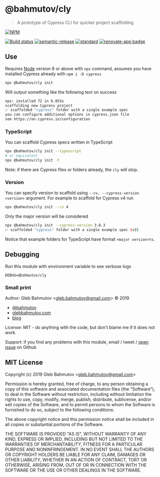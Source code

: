 # @bahmutov/cly

> A prototype of Cypress CLI for quicker project scaffolding

[![NPM][npm-icon]][npm-url]

[![Build status][ci-image]][ci-url]
[![semantic-release][semantic-image]][semantic-url]
[![standard][standard-image]][standard-url]
[![renovate-app badge][renovate-badge]][renovate-app]

## Use

Requires [Node](https://nodejs.org/en/) version 8 or above with `npx` command, assumes you have installed Cypress already with `npm i -D cypress`

```sh
npx @bahmutov/cly init
```

Will output something like the following text on success

```sh
npx: installed 72 in 6.853s
scaffolding new Cypress project
✅ scaffolded "cypress" folder with a single example spec
you can configure additional options in cypress.json file
see https://on.cypress.io/configuration
```

### TypeScript

You can scaffold Cypress specs written in TypeScript

```sh
npx @bahmutov/cly init --typescript
# or equivalent
npx @bahmutov/cly init -t
```

Note: if there are Cypress files or folders already, the `cly` will stop.

### Version

You can specify version to scaffold using `--cv, --cypress-version <version>` argument. For example to scaffold for Cypress v4 run

```sh
npx @bahmutov/cly init --cv 4
```

Only the major version will be considered

```sh
npx @bahmutov/cly init --cypress-version 3.8.3
✅ scaffolded "cypress" folder with a single example spec (v3)
```

Notice that example folders for TypeScript have format `<major version>ts`.

## Debugging

Run this module with environment variable to see verbose logs

```
DEBUG=@bahmutov/cly
```

### Small print

Author: Gleb Bahmutov &lt;gleb.bahmutov@gmail.com&gt; &copy; 2019

* [@bahmutov](https://twitter.com/bahmutov)
* [glebbahmutov.com](https://glebbahmutov.com)
* [blog](https://glebbahmutov.com/blog)

License: MIT - do anything with the code, but don't blame me if it does not work.

Support: if you find any problems with this module, email / tweet /
[open issue](https://github.com/bahmutov/cly/issues) on Github

## MIT License

Copyright (c) 2019 Gleb Bahmutov &lt;gleb.bahmutov@gmail.com&gt;

Permission is hereby granted, free of charge, to any person
obtaining a copy of this software and associated documentation
files (the "Software"), to deal in the Software without
restriction, including without limitation the rights to use,
copy, modify, merge, publish, distribute, sublicense, and/or sell
copies of the Software, and to permit persons to whom the
Software is furnished to do so, subject to the following
conditions:

The above copyright notice and this permission notice shall be
included in all copies or substantial portions of the Software.

THE SOFTWARE IS PROVIDED "AS IS", WITHOUT WARRANTY OF ANY KIND,
EXPRESS OR IMPLIED, INCLUDING BUT NOT LIMITED TO THE WARRANTIES
OF MERCHANTABILITY, FITNESS FOR A PARTICULAR PURPOSE AND
NONINFRINGEMENT. IN NO EVENT SHALL THE AUTHORS OR COPYRIGHT
HOLDERS BE LIABLE FOR ANY CLAIM, DAMAGES OR OTHER LIABILITY,
WHETHER IN AN ACTION OF CONTRACT, TORT OR OTHERWISE, ARISING
FROM, OUT OF OR IN CONNECTION WITH THE SOFTWARE OR THE USE OR
OTHER DEALINGS IN THE SOFTWARE.

[npm-icon]: https://nodei.co/npm/@bahmutov/cly.svg?downloads=true
[npm-url]: https://npmjs.org/package/@bahmutov/cly
[ci-image]: https://circleci.com/gh/bahmutov/cly/tree/master.svg?style=svg
[ci-url]: https://circleci.com/gh/bahmutov/cly/tree/master
[semantic-image]: https://img.shields.io/badge/%20%20%F0%9F%93%A6%F0%9F%9A%80-semantic--release-e10079.svg
[semantic-url]: https://github.com/semantic-release/semantic-release
[standard-image]: https://img.shields.io/badge/code%20style-standard-brightgreen.svg
[standard-url]: http://standardjs.com/
[renovate-badge]: https://img.shields.io/badge/renovate-app-blue.svg
[renovate-app]: https://renovateapp.com/
